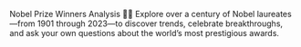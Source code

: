 Nobel Prize Winners Analysis 📜🏅
Explore over a century of Nobel laureates—from 1901 through 2023—to discover trends, celebrate breakthroughs, and ask your own questions about the world’s most prestigious awards.
